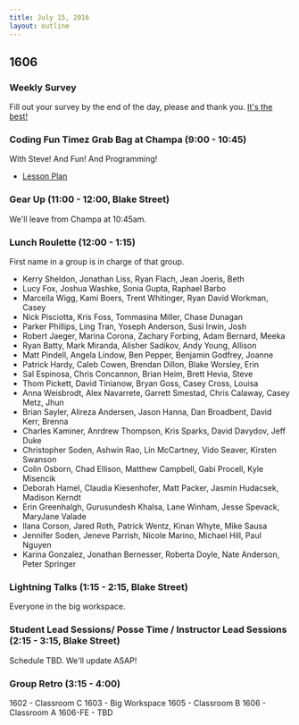 ```yaml
---
title: July 15, 2016
layout: outline
---
```


## 1606

### Weekly Survey

Fill out your survey by the end of the day, please and thank you. [It's the best!](http://goo.gl/forms/ez1TDsVimnABZiRH2)

### Coding Fun Timez Grab Bag at Champa (9:00 - 10:45)

With Steve! And Fun! And Programming!

- [Lesson Plan](http://codepen.io/team/turing/post/generating-art-with-code)

### Gear Up (11:00 - 12:00, Blake Street)

We'll leave from Champa at 10:45am.

### Lunch Roulette (12:00 - 1:15)

First name in a group is in charge of that group.

* Kerry Sheldon, Jonathan Liss, Ryan Flach, Jean Joeris, Beth
* Lucy Fox, Joshua Washke, Sonia Gupta, Raphael Barbo
* Marcella Wigg, Kami Boers, Trent Whitinger, Ryan David Workman, Casey
* Nick Pisciotta, Kris Foss, Tommasina Miller, Chase Dunagan
* Parker Phillips, Ling Tran, Yoseph Anderson, Susi Irwin, Josh
* Robert Jaeger, Marina Corona, Zachary Forbing, Adam Bernard, Meeka
* Ryan Batty, Mark Miranda, Alisher Sadikov, Andy Young, Allison
* Matt Pindell, Angela Lindow, Ben Pepper, Benjamin Godfrey, Joanne
* Patrick Hardy, Caleb Cowen, Brendan Dillon, Blake Worsley, Erin
* Sal Espinosa, Chris Concannon, Brian Heim, Brett Hevia, Steve
* Thom Pickett, David Tinianow, Bryan Goss, Casey Cross, Louisa
* Anna Weisbrodt, Alex Navarrete, Garrett Smestad, Chris Calaway, Casey Metz, Jhun
* Brian Sayler, Alireza Andersen, Jason Hanna, Dan Broadbent, David Kerr, Brenna
* Charles Kaminer, Anrdrew Thompson, Kris Sparks, David Davydov, Jeff Duke
* Christopher Soden, Ashwin Rao, Lin McCartney, Vido Seaver, Kirsten Swanson
* Colin Osborn, Chad Ellison, Matthew Campbell, Gabi Procell, Kyle Misencik
* Deborah Hamel, Claudia Kiesenhofer, Matt Packer, Jasmin Hudacsek, Madison Kerndt
* Erin Greenhalgh, Gurusundesh Khalsa, Lane Winham, Jesse Spevack, MaryJane Valade
* Ilana Corson, Jared Roth, Patrick Wentz, Kinan Whyte, Mike Sausa
* Jennifer Soden, Jeneve Parrish, Nicole Marino, Michael Hill, Paul Nguyen
* Karina Gonzalez, Jonathan Bernesser, Roberta Doyle, Nate Anderson, Peter Springer

### Lightning Talks (1:15 - 2:15, Blake Street)

Everyone in the big workspace.

### Student Lead Sessions/ Posse Time / Instructor Lead Sessions (2:15 - 3:15, Blake Street)

Schedule TBD. We'll update ASAP!

### Group Retro (3:15 - 4:00)

1602 - Classroom C
1603 - Big Workspace
1605 - Classroom B
1606 - Classroom A
1606-FE - TBD
